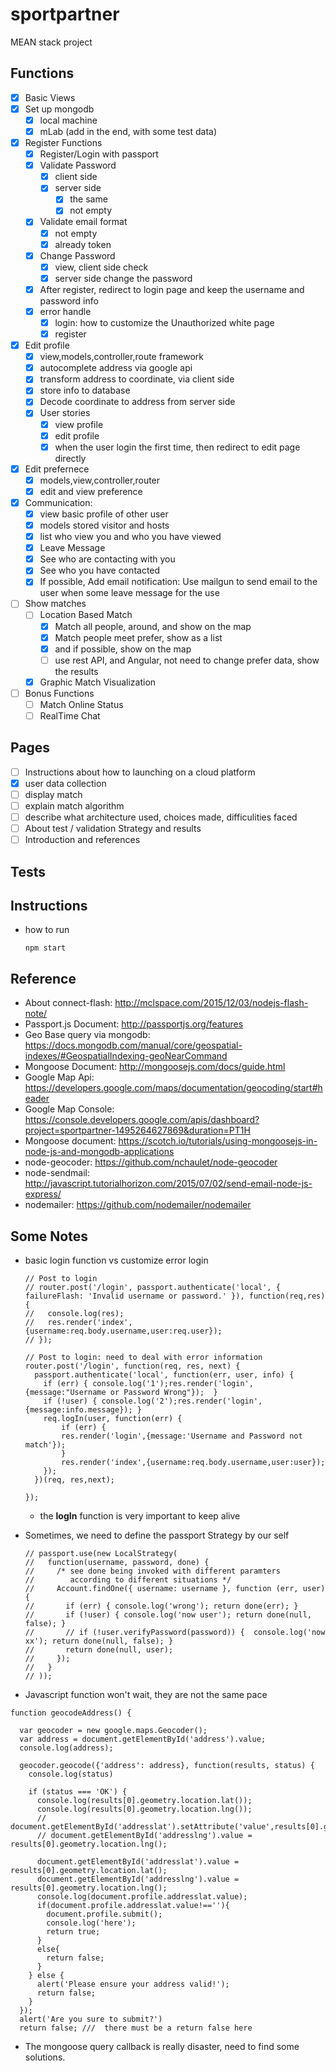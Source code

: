 # sportpartner
MEAN stack project

## Functions
- [x] Basic Views
- [x] Set up mongodb
  - [x] local machine
  - [x] mLab (add in the end, with some test data)
- [x] Register Functions
  - [x] Register/Login with passport
  - [x] Validate Password
    - [x] client side
    - [x] server side
      - [x] the same
      - [x] not empty
  - [x] Validate email format
    - [x] not empty
    - [x] already token
  - [x] Change Password
    - [x] view, client side check
    - [x] server side change the password
  - [x] After register, redirect to login page and keep the username and password info
  - [x] error handle
    - [x] login: how to customize the Unauthorized white page
    - [x] register
- [x] Edit profile
  - [x] view,models,controller,route framework
  - [x] autocomplete address via google api
  - [x] transform address to coordinate, via client side
  - [x] store info to database
  - [x] Decode coordinate to address from server side
  - [x] User stories
    - [x] view profile
    - [x] edit profile
    - [x] when the user login the first time, then redirect to edit page directly
- [x] Edit prefernece
  - [x] models,view,controller,router
  - [x] edit and view preference
- [x] Communication:
  - [x] view basic profile of other user
  - [x] models stored visitor and hosts
  - [x] list who view you and who you have viewed
  - [x] Leave Message
  - [x] See who are contacting with you
  - [x] See who you have contacted
  - [x] If possible, Add email notification: Use mailgun to send email to the user when some leave message for the use
- [ ] Show matches
  - [ ] Location Based Match
    - [x] Match all people, around, and show on the map
    - [x] Match people meet prefer, show as a list
    - [x] and if possible, show on the map
    - [ ] use rest API, and Angular, not need to change prefer data, show the results
  - [x] Graphic Match Visualization
- [ ] Bonus Functions
  - [ ] Match Online Status
  - [ ] RealTime Chat
## Pages
  - [ ] Instructions about how to launching on a cloud platform
  - [x] user data collection
  - [ ] display match
  - [ ] explain match algorithm
  - [ ] describe what architecture used, choices made, difficulities faced
  - [ ] About test / validation Strategy and results
  - [ ] Introduction and references
## Tests

## Instructions
- how to run
  ```
  npm start
  ```

## Reference
- About connect-flash:
  http://mclspace.com/2015/12/03/nodejs-flash-note/
- Passport.js Document:
  http://passportjs.org/features
- Geo Base query via mongodb:
  https://docs.mongodb.com/manual/core/geospatial-indexes/#GeospatialIndexing-geoNearCommand
- Mongoose Document:
  http://mongoosejs.com/docs/guide.html
- Google Map Api:
  https://developers.google.com/maps/documentation/geocoding/start#header
- Google Map Console:
  https://console.developers.google.com/apis/dashboard?project=sportpartner-1495264627869&duration=PT1H
- Mongoose document:
  https://scotch.io/tutorials/using-mongoosejs-in-node-js-and-mongodb-applications
- node-geocoder:
  https://github.com/nchaulet/node-geocoder
- node-sendmail:  
  http://javascript.tutorialhorizon.com/2015/07/02/send-email-node-js-express/
- nodemailer:
  https://github.com/nodemailer/nodemailer
## Some Notes
- basic login function vs customize error login
  ```
  // Post to login
  // router.post('/login', passport.authenticate('local', { failureFlash: 'Invalid username or password.' }), function(req,res) {
  //   console.log(res);
  //   res.render('index',{username:req.body.username,user:req.user});
  // });
  ```
  ```
  // Post to login: need to deal with error information
  router.post('/login', function(req, res, next) {
    passport.authenticate('local', function(err, user, info) {
      if (err) { console.log('1');res.render('login',{message:"Username or Password Wrong"});  }
      if (!user) { console.log('2');res.render('login',{message:info.message}); }
      req.logIn(user, function(err) {
          if (err) {
          res.render('login',{message:'Username and Password not match'});
          }
          res.render('index',{username:req.body.username,user:user});
      });
    })(req, res,next);

  });
  ```
  - the **logIn** function is very important to keep alive

- Sometimes, we need to define the passport Strategy by our self
  ```
  // passport.use(new LocalStrategy(
  //   function(username, password, done) {
  //     /* see done being invoked with different paramters
  //        according to different situations */
  //     Account.findOne({ username: username }, function (err, user) {
  //       if (err) { console.log('wrong'); return done(err); }
  //       if (!user) { console.log('now user'); return done(null, false); }
  //       // if (!user.verifyPassword(password)) {  console.log('now xx'); return done(null, false); }
  //       return done(null, user);
  //     });
  //   }
  // ));
  ```
- Javascript function won't wait, they are not the same pace
```
function geocodeAddress() {

  var geocoder = new google.maps.Geocoder();
  var address = document.getElementById('address').value;
  console.log(address);

  geocoder.geocode({'address': address}, function(results, status) {
    console.log(status)

    if (status === 'OK') {
      console.log(results[0].geometry.location.lat());
      console.log(results[0].geometry.location.lng());
      // document.getElementById('addresslat').setAttribute('value',results[0].geometry.location.lat());
      // document.getElementById('addresslng').value = results[0].geometry.location.lng();

      document.getElementById('addresslat').value = results[0].geometry.location.lat();
      document.getElementById('addresslng').value = results[0].geometry.location.lng();
      console.log(document.profile.addresslat.value);
      if(document.profile.addresslat.value!==''){
        document.profile.submit();
        console.log('here');
        return true;
      }
      else{
        return false;
      }
    } else {
      alert('Please ensure your address valid!');
      return false;
    }
  });
  alert('Are you sure to submit?')
  return false; ///  there must be a return false here
  ```
- The mongoose query callback is really disaster, need to find some solutions.
